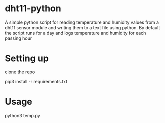 # dht11-python
A simple python script for reading temperature and humidity values from a dht11 sensor module and writing them to a text file  using python. By default the script runs for a day and logs temperature and humidity for each passing hour
#
# Setting up
clone the repo

pip3 install -r requirements.txt

# Usage
python3 temp.py
